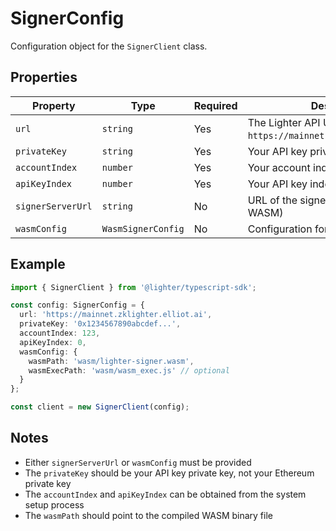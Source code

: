 # SignerConfig

Configuration object for the `SignerClient` class.

## Properties

| Property | Type | Required | Description |
|----------|------|----------|-------------|
| `url` | `string` | Yes | The Lighter API URL (e.g., `https://mainnet.zklighter.elliot.ai`) |
| `privateKey` | `string` | Yes | Your API key private key |
| `accountIndex` | `number` | Yes | Your account index |
| `apiKeyIndex` | `number` | Yes | Your API key index |
| `signerServerUrl` | `string` | No | URL of the signer server (alternative to WASM) |
| `wasmConfig` | `WasmSignerConfig` | No | Configuration for WASM signer |

## Example

```typescript
import { SignerClient } from '@lighter/typescript-sdk';

const config: SignerConfig = {
  url: 'https://mainnet.zklighter.elliot.ai',
  privateKey: '0x1234567890abcdef...',
  accountIndex: 123,
  apiKeyIndex: 0,
  wasmConfig: {
    wasmPath: 'wasm/lighter-signer.wasm',
    wasmExecPath: 'wasm/wasm_exec.js' // optional
  }
};

const client = new SignerClient(config);
```

## Notes

- Either `signerServerUrl` or `wasmConfig` must be provided
- The `privateKey` should be your API key private key, not your Ethereum private key
- The `accountIndex` and `apiKeyIndex` can be obtained from the system setup process
- The `wasmPath` should point to the compiled WASM binary file
